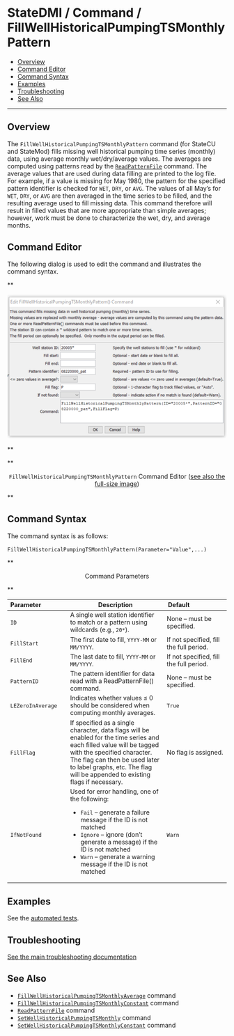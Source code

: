 # StateDMI / Command / FillWellHistoricalPumpingTSMonthlyPattern #

* [Overview](#overview)
* [Command Editor](#command-editor)
* [Command Syntax](#command-syntax)
* [Examples](#examples)
* [Troubleshooting](#troubleshooting)
* [See Also](#see-also)

-------------------------

## Overview ##

The `FillWellHistoricalPumpingTSMonthlyPattern` command (for StateCU and StateMod)
fills missing well historical pumping time series (monthly) data,
using average monthly wet/dry/average values.
The averages are computed using patterns read by the
[`ReadPatternFile`](../ReadPatternFile/ReadPatternFile.md) command.
The average values that are used during data filling are printed to the log file.
For example, if a value is missing for May 1980,
the pattern for the specified pattern identifier is checked for `WET`, `DRY`, or `AVG`.
The values of all May’s for `WET`, `DRY`, or `AVG` are then averaged in the
time series to be filled, and the resulting average used to fill missing data.
This command therefore will result in filled values that are more appropriate than
simple averages; however, work must be done to characterize the wet, dry, and average months.

## Command Editor ##

The following dialog is used to edit the command and illustrates the command syntax.

**<p style="text-align: center;">
![FillWellHistoricalPumpingTSMonthlyPattern command editor](FillWellHistoricalPumpingTSMonthlyPattern.png)
</p>**

**<p style="text-align: center;">
`FillWellHistoricalPumpingTSMonthlyPattern` Command Editor (<a href="../FillWellHistoricalPumpingTSMonthlyPattern.png">see also the full-size image</a>)
</p>**

## Command Syntax ##

The command syntax is as follows:

```text
FillWellHistoricalPumpingTSMonthlyPattern(Parameter="Value",...)
```
**<p style="text-align: center;">
Command Parameters
</p>**

| **Parameter**&nbsp;&nbsp;&nbsp;&nbsp;&nbsp;&nbsp;&nbsp;&nbsp;&nbsp;&nbsp;&nbsp;&nbsp;&nbsp;&nbsp; | **Description** | **Default**&nbsp;&nbsp;&nbsp;&nbsp;&nbsp;&nbsp;&nbsp;&nbsp;&nbsp;&nbsp;&nbsp;&nbsp;&nbsp;&nbsp;&nbsp;&nbsp;&nbsp;&nbsp;&nbsp;&nbsp; |
| --------------|-----------------|----------------- |
| `ID` | A single well station identifier to match or a pattern using wildcards (e.g., `20*`). | None – must be specified. |
| `FillStart` | The first date to fill, `YYYY-MM` or `MM/YYYY`. | If not specified, fill the full period. |
| `FillEnd` | The last date to fill, `YYYY-MM` or `MM/YYYY`. | If not specified, fill the full period. |
| `PatternID` | The pattern identifier for data read with a ReadPatternFile() command. | None – must be specified. |
| `LEZeroInAverage` | Indicates whether values ≤ 0 should be considered when computing monthly averages. | `True` |
| `FillFlag` | If specified as a single character, data flags will be enabled for the time series and each filled value will be tagged with the specified character.  The flag can then be used later to label graphs, etc.  The flag will be appended to existing flags if necessary. | No flag is assigned. |
| `IfNotFound` | Used for error handling, one of the following:<ul><li>`Fail` – generate a failure message if the ID is not matched</li><li>`Ignore` – ignore (don’t generate a message) if the ID is not matched</li><li>`Warn` – generate a warning message if the ID is not matched</li></ul> | `Warn` |

## Examples ##

See the [automated tests](https://github.com/OpenCDSS/cdss-app-statedmi-test/tree/master/test/regression/commands/FillWellHistoricalPumpingTSMonthlyPattern).

## Troubleshooting ##

[See the main troubleshooting documentation](../../troubleshooting/troubleshooting.md)

## See Also ##

* [`FillWellHistoricalPumpingTSMonthlyAverage`](../FillWellHistoricalPumpingTSMonthlyAverage/FillWellHistoricalPumpingTSMonthlyAverage.md) command
* [`FillWellHistoricalPumpingTSMonthlyConstant`](../FillWellHistoricalPumpingTSMonthlyConstant/FillWellHistoricalPumpingTSMonthlyConstant.md) command
* [`ReadPatternFile`](../ReadPatternFile/ReadPatternFile.md) command
* [`SetWellHistoricalPumpingTSMonthly`](../SetWellHistoricalPumpingTSMonthly/SetWellHistoricalPumpingTSMonthly.md) command
* [`SetWellHistoricalPumpingTSMonthlyConstant`](../SetWellHistoricalPumpingTSMonthlyConstant/SetWellHistoricalPumpingTSMonthlyConstant.md) command
